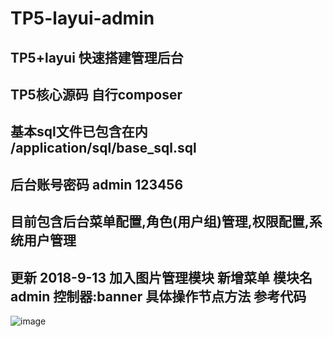 TP5-layui-admin
===============

## TP5+layui 快速搭建管理后台

## TP5核心源码 自行composer

## 基本sql文件已包含在内 /application/sql/base_sql.sql

## 后台账号密码 admin 123456

## 目前包含后台菜单配置,角色(用户组)管理,权限配置,系统用户管理


## 更新 2018-9-13  加入图片管理模块  新增菜单  模块名 admin 控制器:banner  具体操作节点方法 参考代码

 ![image](https://github.com/wanggang826/TP5-layui-admin/blob/master/public/static/show_admin.png)

